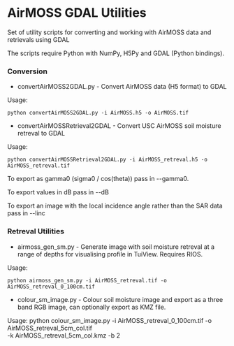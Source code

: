AirMOSS GDAL Utilities
======================

Set of utility scripts for converting and working with AirMOSS data and retrievals using GDAL

The scripts require Python with NumPy, H5Py and GDAL (Python bindings).

### Conversion ###

* convertAirMOSS2GDAL.py - Convert AirMOSS data (H5 format) to GDAL

Usage:

    python convertAirMOSS2GDAL.py -i AirMOSS.h5 -o AirMOSS.tif

* convertAirMOSSRetrieval2GDAL - Convert USC AirMOSS soil moisture retreval to GDAL

Usage:

    python convertAirMOSSRetrieval2GDAL.py -i AirMOSS_retreval.h5 -o AirMOSS_retreval.tif

To export as gamma0 (sigma0 / cos(theta)) pass in --gamma0.

To export values in dB pass in --dB

To export an image with the local incidence angle rather than the SAR data pass in --linc

### Retreval Utilities ###

* airmoss_gen_sm.py - Generate image with soil moisture retreval at a range of depths for visualising profile in TuiView. Requires RIOS.

Usage:

    python airmoss_gen_sm.py -i AirMOSS_retreval.tif -o AirMOSS_retreval_0_100cm.tif

* colour_sm_image.py - Colour soil moisture image and export as a three band RGB image, can optionally export as KMZ file.

Usage:
    python colour_sm_image.py -i AirMOSS_retreval_0_100cm.tif -o AirMOSS_retreval_5cm_col.tif \
             -k AirMOSS_retreval_5cm_col.kmz -b 2

